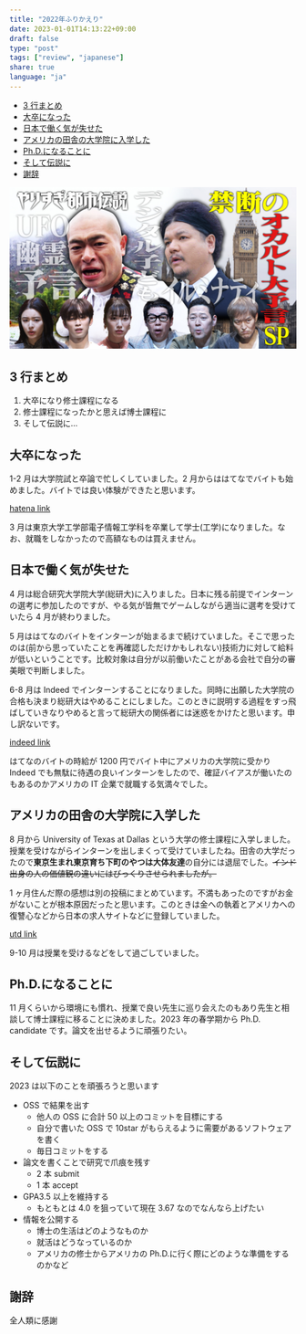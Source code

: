 ```yaml
---
title: "2022年ふりかえり"
date: 2023-01-01T14:13:22+09:00
draft: false
type: "post"
tags: ["review", "japanese"]
share: true
language: "ja"
---
```


- [3 行まとめ](#3行まとめ)
- [大卒になった](#大卒になった)
- [日本で働く気が失せた](#日本で働く気が失せた)
- [アメリカの田舎の大学院に入学した](#アメリカの田舎の大学院に入学した)
- [Ph.D.になることに](#phdになることに)
- [そして伝説に](#そして伝説に)
- [謝辞](#謝辞)

![toshidensetsu](/images/toshidensetsu.jpeg)

## 3 行まとめ

1. 大卒になり修士課程になる
2. 修士課程になったかと思えば博士課程に
3. そして伝説に...

## 大卒になった

1-2 月は大学院試と卒論で忙しくしていました。2 月からははてなでバイトも始めました。バイトでは良い体験ができたと思います。

[hatena link](./quit-hatena-part-time.md)

3 月は東京大学工学部電子情報工学科を卒業して学士(工学)になりました。なお、就職をしなかったので高額なものは買えません。

## 日本で働く気が失せた

4 月は総合研究大学院大学(総研大)に入りました。日本に残る前提でインターンの選考に参加したのですが、やる気が皆無でゲームしながら適当に選考を受けていたら 4 月が終わりました。

5 月ははてなのバイトをインターンが始まるまで続けていました。そこで思ったのは(前から思っていたことを再確認しただけかもしれない)技術力に対して給料が低いということです。比較対象は自分が以前働いたことがある会社で自分の審美眼で判断しました。

6-8 月は Indeed でインターンすることになりました。同時に出願した大学院の合格も決まり総研大はやめることにしました。このときに説明する過程をすっ飛ばしていきなりやめると言って総研大の関係者には迷惑をかけたと思います。申し訳ないです。

[indeed link](./intern-at-indeed-japan.md)

はてなのバイトの時給が 1200 円でバイト中にアメリカの大学院に受かり Indeed でも無駄に待遇の良いインターンをしたので、確証バイアスが働いたのもあるのかアメリカの IT 企業で就職する気満々でした。

## アメリカの田舎の大学院に入学した

8 月から University of Texas at Dallas という大学の修士課程に入学しました。授業を受けながらインターンを出しまくって受けていましたね。田舎の大学だったので**東京生まれ東京育ち下町のやつは大体友達**の自分には退屈でした。~~インド出身の人の価値観の違いにはびっくりさせられましたが。~~

1 ヶ月住んだ際の感想は別の投稿にまとめています。不満もあったのですがお金がないことが根本原因だったと思います。このときは金への執着とアメリカへの復讐心などから日本の求人サイトなどに登録していました。

[utd link](./1st-month-at-utd.md)

9-10 月は授業を受けるなどをして過ごしていました。

## Ph.D.になることに

11 月くらいから環境にも慣れ、授業で良い先生に巡り会えたのもあり先生と相談して博士課程に移ることに決めました。2023 年の春学期から Ph.D. candidate です。論文を出せるように頑張りたい。

## そして伝説に

2023 は以下のことを頑張ろうと思います

- OSS で結果を出す
  - 他人の OSS に合計 50 以上のコミットを目標にする
  - 自分で書いた OSS で 10star がもらえるように需要があるソフトウェアを書く
  - 毎日コミットをする
- 論文を書くことで研究で爪痕を残す
  - 2 本 submit
  - 1 本 accept
- GPA3.5 以上を維持する
  - もともとは 4.0 を狙っていて現在 3.67 なのでなんなら上げたい
- 情報を公開する
  - 博士の生活はどのようなものか
  - 就活はどうなっているのか
  - アメリカの修士からアメリカの Ph.D.に行く際にどのような準備をするのかなど

## 謝辞

全人類に感謝
